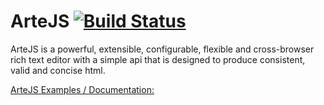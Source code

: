 ArteJS [![Build Status](https://secure.travis-ci.org/vistaprint/ArteJS.png?branch=master)](http://travis-ci.org/vistaprint/ArteJS)
======

ArteJS is a powerful, extensible, configurable, flexible and cross-browser rich text editor with a simple api that is designed to produce consistent, valid and concise html.  

[ArteJS Examples / Documentation:](http://vistaprint.github.io/ArteJS/ "ArteJS Examples / Documentation")

